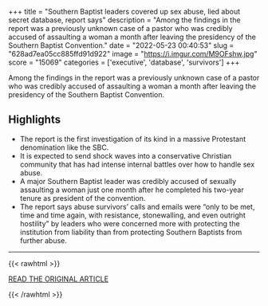 +++
title = "Southern Baptist leaders covered up sex abuse, lied about secret database, report says"
description = "Among the findings in the report was a previously unknown case of a pastor who was credibly accused of assaulting a woman a month after leaving the presidency of the Southern Baptist Convention."
date = "2022-05-23 00:40:53"
slug = "628ad7ea05cc885ffd91d922"
image = "https://i.imgur.com/M9OFshw.jpg"
score = "15069"
categories = ['executive', 'database', 'survivors']
+++

Among the findings in the report was a previously unknown case of a pastor who was credibly accused of assaulting a woman a month after leaving the presidency of the Southern Baptist Convention.

## Highlights

- The report is the first investigation of its kind in a massive Protestant denomination like the SBC.
- It is expected to send shock waves into a conservative Christian community that has had intense internal battles over how to handle sex abuse.
- A major Southern Baptist leader was credibly accused of sexually assaulting a woman just one month after he completed his two-year tenure as president of the convention.
- The report says abuse survivors’ calls and emails were “only to be met, time and time again, with resistance, stonewalling, and even outright hostility” by leaders who were concerned more with protecting the institution from liability than from protecting Southern Baptists from further abuse.

---

{{< rawhtml >}}
  <p class="article-category">
    <a target="_blank" href="https://www.washingtonpost.com/religion/2022/05/22/southern-baptist-sex-abuse-report/?itid=sf_article_list">READ THE ORIGINAL ARTICLE</a>
  </p>
{{< /rawhtml >}}
